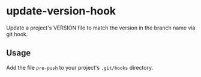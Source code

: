 # update-version-hook

Update a project's VERSION file to match the version in the branch name via git hook.

## Usage

Add the file `pre-push` to your project's `.git/hooks` directory.


